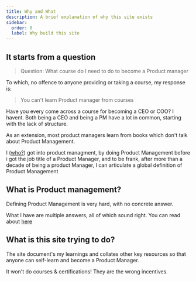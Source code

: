 ```yaml
---
title: Why and What
description: A brief explanation of why this site exists 
sidebar:
  order: 0
  label: Why build this site
---
```


## It starts from a question

> Question: What course do I need to do to become a Product manager

To which, no offence to anyone providing or taking a course, my response is:

> You can't learn Product manager from courses

Have you every come across a course for becoming a CEO or COO? I havent. Both being a CEO and being a PM have a lot in common, starting with the lack of structure.

As an extension, most product managers learn from books which don't talk about Product Management.

I ([who?](../about/me)) got into product managment, by doing Product Management before i got the job title of a Product Manager, and to be frank, after more than a decade of being a product Manager, I can articulate a global definition of Product Management

## What is Product management?

Defining Product Management is very hard, with no concrete answer.

What I have are multiple answers, all of which sound right. You can read about [here](/meta/what-is-pm)

## What is this site trying to do?

The site document's my learnings and collates other key resources so that anyone can self-learn and become a Product Manager.

It won't do courses & certifications! They are the wrong incentives.